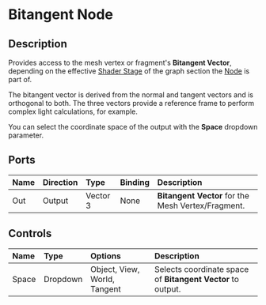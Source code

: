 # Bitangent Node

## Description

Provides access to the mesh vertex or fragment's **Bitangent Vector**, depending on the effective [Shader Stage](Shader-Stage.md) of the graph section the [Node](Node.md) is part of.

The bitangent vector is derived from the normal and tangent vectors and is orthogonal to both. The three vectors provide a reference frame to perform complex light calculations, for example.

You can select the coordinate space of the output with the **Space** dropdown parameter.

## Ports

| Name        | Direction           | Type  | Binding | Description |
|:------------ |:-------------|:-----|:---|:---|
| Out | Output      |    Vector 3 | None | **Bitangent Vector** for the Mesh Vertex/Fragment. |

## Controls

| Name        | Type           | Options  | Description |
|:------------ |:-------------|:-----|:---|
| Space | Dropdown | Object, View, World, Tangent | Selects coordinate space of **Bitangent Vector** to output. |
